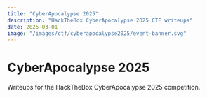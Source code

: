 ```yaml
---
title: "CyberApocalypse 2025"
description: "HackTheBox CyberApocalypse 2025 CTF writeups"
date: 2025-03-01
image: "/images/ctf/cyberapocalypse2025/event-banner.svg"
---
```


# CyberApocalypse 2025

Writeups for the HackTheBox CyberApocalypse 2025 competition.
